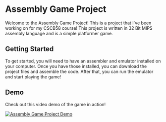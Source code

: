 # Assembly Game Project

Welcome to the Assembly Game Project! This is a project that I've been working on for my CSCB58 course! This project is written in 32 Bit MIPS assembly language and is a simple platformer game.

## Getting Started

To get started, you will need to have an assembler and emulator installed on your computer. Once you have those installed, you can download the project files and assemble the code. After that, you can run the emulator and start playing the game!

## Demo

Check out this video demo of the game in action!

[![Assembly Game Project Demo](https://img.youtube.com/vi/LmhGR3P6qjg/0.jpg)](https://www.youtube.com/watch?v=LmhGR3P6qjg)
